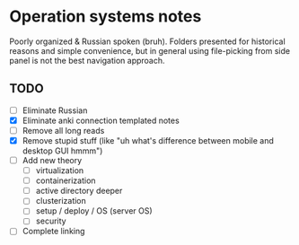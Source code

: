 # Operation systems notes
Poorly organized & Russian spoken (bruh).
Folders presented for historical reasons and simple convenience, but in general using file-picking from side panel is not the best navigation approach.

## TODO
- [ ] Eliminate Russian
- [x] Eliminate anki connection templated notes
- [ ] Remove all long reads
- [x] Remove stupid stuff (like "uh what's difference between mobile and desktop GUI hmmm")
- [ ] Add new theory
	- [ ] virtualization
	- [ ] containerization
	- [ ] active directory deeper
	- [ ] clusterization
	- [ ] setup / deploy / OS (server OS)
	- [ ] security
- [ ] Complete linking